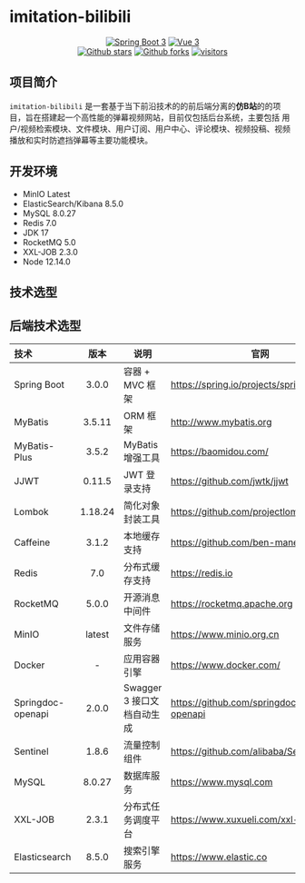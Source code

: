 # imitation-bilibili
<p align="center">
<a href='https://docs.spring.io/spring-boot/docs/3.0.0/reference/html'><img alt="Spring Boot 3" src="https://img.shields.io/badge/Spring%20Boot%203-%23000000.svg?logo=springboot"></a>
<a href='https://staging-cn.vuejs.org'><img alt="Vue 3" src="https://img.shields.io/badge/Vue%203%20-%232b3847.svg?logo=vue.js"></a><br/>
<a href='https://github.com/JuneQQQ/imitation-bilibili'><img alt="Github stars" src="https://img.shields.io/github/stars/JuneQQQ/imitation-bilibili?logo=github"></a>
<a href='https://github.com/JuneQQQ/imitation-bilibili'><img alt="Github forks" src="https://img.shields.io/github/forks/JuneQQQ/imitation-bilibili?logo=github"></a>
<a href="https://github.com/201206030/novel"><img src="https://visitor-badge.glitch.me/badge?page_id=JuneQQQ.imitation-bilibili" alt="visitors"></a>
</p>

[//]: # (<a href='https://github.com/JuneQQQ/imitation-bilibili'><img alt="Gitee stars" src="https://gitee.com/novel_dev_team/novel/badge/star.svg?theme=gitee"></a>)

[//]: # (<a href='https://github.com/JuneQQQ/imitation-bilibili'><img alt="Gitee forks" src="https://gitee.com/novel_dev_team/novel/badge/fork.svg?theme=gitee"></a>)


## 项目简介
`imitation-bilibili` 是一套基于当下前沿技术的的前后端分离的**仿B站**的的项目，旨在搭建起一个高性能的弹幕视频网站，目前仅包括后台系统，主要包括 用户/视频检索模块、文件模块、用户订阅、用户中心、评论模块、视频投稿、视频播放和实时防遮挡弹幕等主要功能模块。

## 开发环境
- MinIO Latest
- ElasticSearch/Kibana 8.5.0
- MySQL 8.0.27
- Redis 7.0
- JDK 17
- RocketMQ 5.0
- XXL-JOB 2.3.0
- Node 12.14.0

## 技术选型
## 后端技术选型

| 技术              |  版本   | 说明                       | 官网                                           |
| :---------------- | :-----: | -------------------------- | ---------------------------------------------- |
| Spring Boot       |  3.0.0  | 容器 + MVC 框架            | https://spring.io/projects/spring-boot         |
| MyBatis           | 3.5.11  | ORM 框架                   | http://www.mybatis.org                         |
| MyBatis-Plus      |  3.5.2  | MyBatis 增强工具           | https://baomidou.com/                          |
| JJWT              | 0.11.5  | JWT 登录支持               | https://github.com/jwtk/jjwt                   |
| Lombok            | 1.18.24 | 简化对象封装工具           | https://github.com/projectlombok/lombok        |
| Caffeine          |  3.1.2  | 本地缓存支持               | https://github.com/ben-manes/caffeine          |
| Redis             |   7.0   | 分布式缓存支持             | https://redis.io                               |
| RocketMQ          |  5.0.0  | 开源消息中间件             | https://rocketmq.apache.org                    |
| MinIO             | latest  | 文件存储服务               | https://www.minio.org.cn                       |
| Docker            |    -    | 应用容器引擎               | https://www.docker.com/                        |
| Springdoc-openapi |  2.0.0  | Swagger 3 接口文档自动生成 | https://github.com/springdoc/springdoc-openapi |
| Sentinel          |  1.8.6  | 流量控制组件               | https://github.com/alibaba/Sentinel            |
| MySQL             | 8.0.27  | 数据库服务                 | https://www.mysql.com                          |
| XXL-JOB           |  2.3.1  | 分布式任务调度平台         | https://www.xuxueli.com/xxl-job                |
| Elasticsearch     |  8.5.0  | 搜索引擎服务               | https://www.elastic.co                         |


